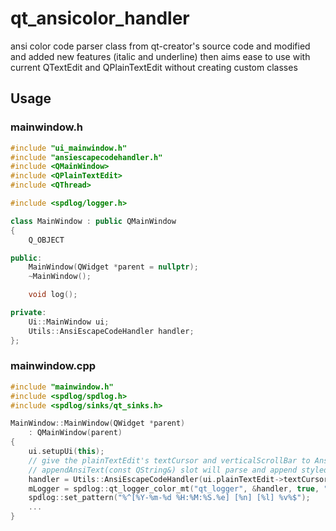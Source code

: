 # qt_ansicolor_handler
ansi color code parser class from qt-creator's source code and modified and added new features (italic and underline) then aims ease to use with current QTextEdit and QPlainTextEdit without creating custom classes


## Usage

### mainwindow.h
```C++
#include "ui_mainwindow.h"
#include "ansiescapecodehandler.h"
#include <QMainWindow>
#include <QPlainTextEdit>
#include <QThread>

#include <spdlog/logger.h>

class MainWindow : public QMainWindow
{
    Q_OBJECT

public:
    MainWindow(QWidget *parent = nullptr);
    ~MainWindow();

    void log();

private:
    Ui::MainWindow ui;
    Utils::AnsiEscapeCodeHandler handler;
};
```

### mainwindow.cpp
```C++
#include "mainwindow.h"
#include <spdlog/spdlog.h>
#include <spdlog/sinks/qt_sinks.h>

MainWindow::MainWindow(QWidget *parent)
    : QMainWindow(parent)
{
    ui.setupUi(this);
    // give the plainTextEdit's textCursor and verticalScrollBar to AnsiEscapeCodeHandler class
    // appendAnsiText(const QString&) slot will parse and append styled plain text into plainTextEdit
    handler = Utils::AnsiEscapeCodeHandler(ui.plainTextEdit->textCursor(), ui.plainTextEdit->verticalScrollBar());
    mLogger = spdlog::qt_logger_color_mt("qt_logger", &handler, true, "appendAnsiText");
    spdlog::set_pattern("%^[%Y-%m-%d %H:%M:%S.%e] [%n] [%l] %v%$");
    ...
}
```
    
    
    
